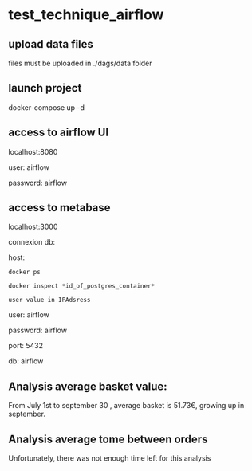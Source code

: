 # test_technique_airflow

## upload data files
files must be uploaded in ./dags/data folder
## launch project
docker-compose up -d

## access to airflow UI
localhost:8080

user: airflow

password: airflow

## access to metabase
localhost:3000

connexion db:

host:
    
    docker ps

    docker inspect *id_of_postgres_container*
    
    user value in IPAdsress

user: airflow

password: airflow

port: 5432

db: airflow


## Analysis average basket value:
From July 1st to september 30 , average basket is 51.73€, growing up in september.


## Analysis  average tome between orders
Unfortunately, there was not enough time left for this analysis



